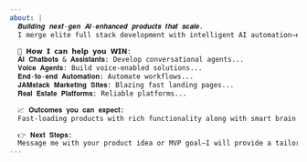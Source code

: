 ```yaml
---
about: |
  𝑩𝒖𝒊𝒍𝒅𝒊𝒏𝒈 𝒏𝒆𝒙𝒕-𝒈𝒆𝒏 𝑨𝑰-𝒆𝒏𝒉𝒂𝒏𝒄𝒆𝒅 𝒑𝒓𝒐𝒅𝒖𝒄𝒕𝒔 𝒕𝒉𝒂𝒕 𝒔𝒄𝒂𝒍𝒆. 
  I merge elite full stack development with intelligent AI automation—ensuring your product not only works beautifully but also works smart.

  🚀 𝗛𝗼𝘄 𝗜 𝗰𝗮𝗻 𝗵𝗲𝗹𝗽 𝘆𝗼𝘂 𝗪𝗜𝗡:
  𝐀𝐈 𝐂𝐡𝐚𝐭𝐛𝐨𝐭𝐬 & 𝐀𝐬𝐬𝐢𝐬𝐭𝐚𝐧𝐭𝐬: Develop conversational agents...
  𝐕𝐨𝐢𝐜𝐞 𝐀𝐠𝐞𝐧𝐭𝐬: Build voice-enabled solutions...
  𝐄𝐧𝐝-𝐭𝐨-𝐞𝐧𝐝 𝐀𝐮𝐭𝐨𝐦𝐚𝐭𝐢𝐨𝐧: Automate workflows...
  𝐉𝐀𝐌𝐬𝐭𝐚𝐜𝐤 𝐌𝐚𝐫𝐤𝐞𝐭𝐢𝐧𝐠 𝐒𝐢𝐭𝐞𝐬: Blazing fast landing pages...
  𝐑𝐞𝐚𝐥 𝐄𝐬𝐭𝐚𝐭𝐞 𝐏𝐥𝐚𝐭𝐟𝐨𝐫𝐦𝐬: Reliable platforms...

  📈 𝐎𝐮𝐭𝐜𝐨𝐦𝐞𝐬 𝐲𝐨𝐮 𝐜𝐚𝐧 𝐞𝐱𝐩𝐞𝐜𝐭:
  Fast-loading products with rich functionality along with smart brain.

  👉 𝐍𝐞𝐱𝐭 𝐒𝐭𝐞𝐩𝐬:
  Message me with your product idea or MVP goal—I will provide a tailored roadmap.
---
```

